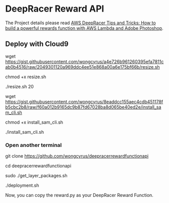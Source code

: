 # DeepRacer Reward API


The Project details please read [AWS DeepRacer Tips and Tricks: How to build a powerful rewards function with AWS Lambda and Adobe Photoshop](https://www.linkedin.com/pulse/aws-deepracer-tips-tricks-how-build-powerful-rewards-wong/).


## Deploy with Cloud9

wget https://gist.githubusercontent.com/wongcyrus/a4e726b961260395efa7811cab0b4516/raw/2049301120a969ddc4ee51e868a00a6e175bf66b/resize.sh

chmod +x resize.sh

./resize.sh 20

wget https://gist.githubusercontent.com/wongcyrus/8eaddcc155aec4cdb451178fb5cbc2b8/raw/f60a012b9165dc9b87fd67028ba8d065be40ed2e/install_sam_cli.sh

chmod +x install_sam_cli.sh

./install_sam_cli.sh

### Open another terminal

git clone https://github.com/wongcyrus/deepracerrewardfunctionapi

cd deepracerrewardfunctionapi

sudo ./get_layer_packages.sh

./deployment.sh

Now, you can copy the reward.py as your DeepRacer Reward Function.

